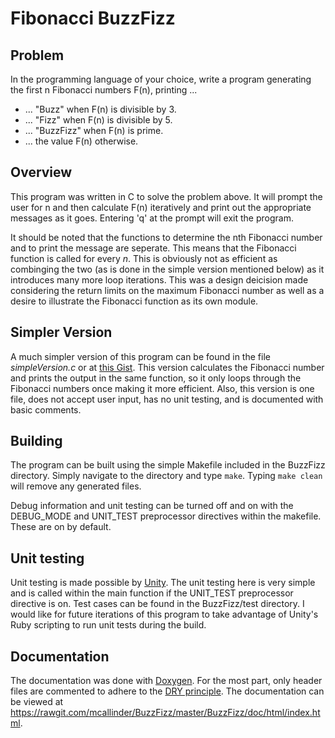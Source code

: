 # Fibonacci BuzzFizz

## Problem

In the programming language of your choice, write a program generating the first n Fibonacci numbers F(n), printing ...

- ... "Buzz" when F(n) is divisible by 3.
- ... "Fizz" when F(n) is divisible by 5.
- ... "BuzzFizz" when F(n) is prime.
- ... the value F(n) otherwise.

## Overview

This program was written in C to solve the problem above. It will prompt the user for n and then calculate F(n) iteratively and print out the appropriate messages as it goes. Entering 'q' at the prompt will exit the program.

It should be noted that the functions to determine the nth Fibonacci number and to print the message are seperate. This means that the Fibonacci function is called for every _n_. This is obviously not as efficient as combinging the two (as is done in the simple version mentioned below) as it introduces many more loop iterations. This was a design deicision made considering the return limits on the maximum Fibonacci number as well as a desire to illustrate the Fibonacci function as its own module.

## Simpler Version

A much simpler version of this program can be found in the file _simpleVersion.c_ or at [this Gist](https://gist.github.com/mcallinder/1ea8faa5f437a089e326). This version calculates the Fibonacci number and prints the output in the same function, so it only loops through the Fibonacci numbers once making it more efficient. Also, this version is one file, does not accept user input, has no unit testing, and is documented with basic comments.

## Building

The program can be built using the simple Makefile included in the BuzzFizz directory. Simply navigate to the directory and type `make`. Typing `make clean` will remove any generated files.

Debug information and unit testing can be turned off and on with the DEBUG_MODE and UNIT_TEST preprocessor directives within the makefile. These are on by default.

## Unit testing

Unit testing is made possible by [Unity](http://www.throwtheswitch.org/unity/). The unit testing here is very simple and is called within the main function if the UNIT_TEST preprocessor directive is on. Test cases can be found in the BuzzFizz/test directory. I would like for future iterations of this program to take advantage of Unity's Ruby scripting to run unit tests during the build.

## Documentation

The documentation was done with [Doxygen](http://www.stack.nl/~dimitri/doxygen/). For the most part, only header files are commented to adhere to the [DRY principle](http://c2.com/cgi/wiki?DontRepeatYourself). The documentation can be viewed at <https://rawgit.com/mcallinder/BuzzFizz/master/BuzzFizz/doc/html/index.html>.